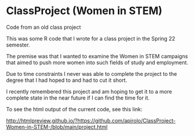 # ClassProject (Women in STEM)
Code from an old class project

This was some R code that I wrote for a class project in the Spring 22 semester.

The premise was that I wanted to examine the Women in STEM campaigns that aimed to push more women into such fields of study and employment.

Due to time constraints I never was able to complete the project to the degree that I had hoped to and had to cut it short.

I recently remembered this project and am hoping to get it to a more complete state in the near future if I can find the time for it.

To see the html output of the current code, see this link:

http://htmlpreview.github.io/?https://github.com/apirolo/ClassProject-Women-in-STEM-/blob/main/project.html
